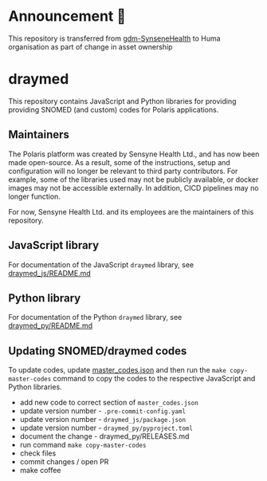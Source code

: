 # Announcement :loudspeaker: 

This repository is transferred from [gdm-SynseneHealth](https://github.com/sensynehealth/polaris-draymed) to Huma organisation as part of change in asset ownership 
# draymed
This repository contains JavaScript and Python libraries for providing providing SNOMED (and custom) codes for Polaris
applications.

## Maintainers
The Polaris platform was created by Sensyne Health Ltd., and has now been made open-source. As a result, some of the
instructions, setup and configuration will no longer be relevant to third party contributors. For example, some of
the libraries used may not be publicly available, or docker images may not be accessible externally. In addition, 
CICD pipelines may no longer function.

For now, Sensyne Health Ltd. and its employees are the maintainers of this repository.

## JavaScript library
For documentation of the JavaScript `draymed` library, see [draymed_js/README.md](draymed_js/README.md)

## Python library
For documentation of the Python `draymed` library, see [draymed_py/README.md](draymed_py/README.md)

## Updating SNOMED/draymed codes
To update codes, update [master_codes.json](master_codes.json) and then run the `make copy-master-codes` command to 
copy the codes to the respective JavaScript and Python libraries.

* add new code to correct section of `master_codes.json`
* update version number - `.pre-commit-config.yaml`
* update version number - `draymed_js/package.json`
* update version number - `draymed_py/pyproject.toml`
* document the change - draymed_py/RELEASES.md
* run command `make copy-master-codes`
* check files
* commit changes / open PR
* make coffee
